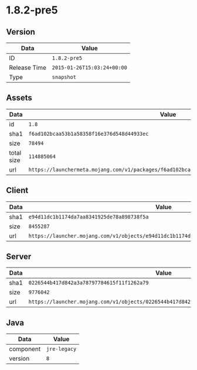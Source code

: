 # 1.8.2-pre5

## Version

|**Data**        | **Value**                 |
|----------------|-------------------------|
| ID   | ```1.8.2-pre5```   |
| Release Time   | ```2015-01-26T15:03:24+00:00```   |
| Type   | ```snapshot```   |

## Assets

|**Data**        | **Value**                 |
|----------------|-------------------------|
| id   | ```1.8```   |
| sha1   | ```f6ad102bcaa53b1a58358f16e376d548d44933ec```   |
| size   | ```78494```   |
| total size  | ```114885064```  |
| url       | ```https://launchermeta.mojang.com/v1/packages/f6ad102bcaa53b1a58358f16e376d548d44933ec/1.8.json``` |

## Client

|**Data**        | **Value**                 |
|----------------|-------------------------|
| sha1   | ```e94d11dc1b1174da7aa8341925de78a898738f5a```   |
| size   | ```8455287```   |
| url       | ```https://launcher.mojang.com/v1/objects/e94d11dc1b1174da7aa8341925de78a898738f5a/client.jar``` |

## Server

|**Data**        | **Value**                 |
|----------------|-------------------------|
| sha1   | ```0226544b417d842a3a78797784615f11f1262a79```   |
| size   | ```9776042```   |
| url       | ```https://launcher.mojang.com/v1/objects/0226544b417d842a3a78797784615f11f1262a79/server.jar``` |

## Java

|**Data**        | **Value**                 |
|----------------|-------------------------|
| component   | ```jre-legacy```   |
| version   | ```8```   |